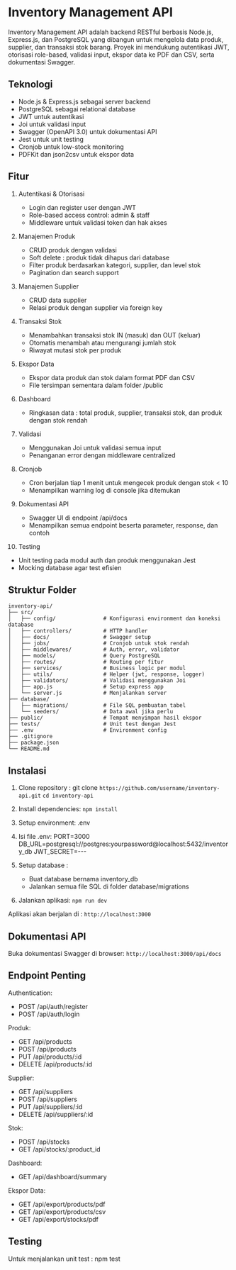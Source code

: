 # Inventory Management API

Inventory Management API adalah backend RESTful berbasis Node.js, Express.js, dan PostgreSQL yang dibangun untuk mengelola data produk, supplier, dan transaksi stok barang. Proyek ini mendukung autentikasi JWT, otorisasi role-based, validasi input, ekspor data ke PDF dan CSV, serta dokumentasi Swagger.

## Teknologi
- Node.js & Express.js sebagai server backend
- PostgreSQL sebagai relational database
- JWT untuk autentikasi
- Joi untuk validasi input
- Swagger (OpenAPI 3.0) untuk dokumentasi API
- Jest untuk unit testing
- Cronjob untuk low-stock monitoring
- PDFKit dan json2csv untuk ekspor data

## Fitur
1. Autentikasi & Otorisasi
   - Login dan register user dengan JWT
   - Role-based access control: admin & staff
   - Middleware untuk validasi token dan hak akses

2. Manajemen Produk
   - CRUD produk dengan validasi
   - Soft delete : produk tidak dihapus dari database
   - Filter produk berdasarkan kategori, supplier, dan level stok
   - Pagination dan search support

3. Manajemen Supplier
   - CRUD data supplier
   - Relasi produk dengan supplier via foreign key

4. Transaksi Stok
   - Menambahkan transaksi stok IN (masuk) dan OUT (keluar)
   - Otomatis menambah atau mengurangi jumlah stok
   - Riwayat mutasi stok per produk

5. Ekspor Data
   - Ekspor data produk dan stok dalam format PDF dan CSV
   - File tersimpan sementara dalam folder /public

6. Dashboard
   - Ringkasan data : total produk, supplier, transaksi stok, dan produk dengan stok rendah

7. Validasi
   - Menggunakan Joi untuk validasi semua input
   - Penanganan error dengan middleware centralized

8. Cronjob
   - Cron berjalan tiap 1 menit untuk mengecek produk dengan stok < 10
   - Menampilkan warning log di console jika ditemukan

9. Dokumentasi API
   - Swagger UI di endpoint /api/docs
   - Menampilkan semua endpoint beserta parameter, response, dan contoh

10. Testing
   - Unit testing pada modul auth dan produk menggunakan Jest
   - Mocking database agar test efisien

## Struktur Folder
```
inventory-api/
├── src/
│   ├── config/               # Konfigurasi environment dan koneksi database
│   ├── controllers/          # HTTP handler
│   ├── docs/                 # Swagger setup
│   ├── jobs/                 # Cronjob untuk stok rendah
│   ├── middlewares/          # Auth, error, validator
│   ├── models/               # Query PostgreSQL
│   ├── routes/               # Routing per fitur
│   ├── services/             # Business logic per modul
│   ├── utils/                # Helper (jwt, response, logger)
│   ├── validators/           # Validasi menggunakan Joi
│   ├── app.js                # Setup express app
│   └── server.js             # Menjalankan server
├── database/
│   ├── migrations/           # File SQL pembuatan tabel
│   └── seeders/              # Data awal jika perlu
├── public/                   # Tempat menyimpan hasil ekspor
├── tests/                    # Unit test dengan Jest
├── .env                      # Environment config
├── .gitignore
├── package.json
└── README.md
```

## Instalasi

1. Clone repository :
   git clone `https://github.com/username/inventory-api.git`
   `cd inventory-api`

2. Install dependencies:
   `npm install`

3. Setup environment:
    .env

4. Isi file .env:
   PORT=3000
   DB_URL=postgresql://postgres:yourpassword@localhost:5432/inventory_db
   JWT_SECRET=---

5. Setup database :
   - Buat database bernama inventory_db
   - Jalankan semua file SQL di folder database/migrations

6. Jalankan aplikasi:
   `npm run dev`

Aplikasi akan berjalan di : 
`http://localhost:3000`

## Dokumentasi API
Buka dokumentasi Swagger di browser:
`http://localhost:3000/api/docs`

## Endpoint Penting

Authentication:
- POST /api/auth/register
- POST /api/auth/login

Produk:
- GET /api/products
- POST /api/products
- PUT /api/products/:id
- DELETE /api/products/:id

Supplier:
- GET /api/suppliers
- POST /api/suppliers
- PUT /api/suppliers/:id
- DELETE /api/suppliers/:id

Stok:
- POST /api/stocks
- GET /api/stocks/:product_id

Dashboard:
- GET /api/dashboard/summary

Ekspor Data:
- GET /api/export/products/pdf
- GET /api/export/products/csv
- GET /api/export/stocks/pdf

## Testing
Untuk menjalankan unit test :
npm test
